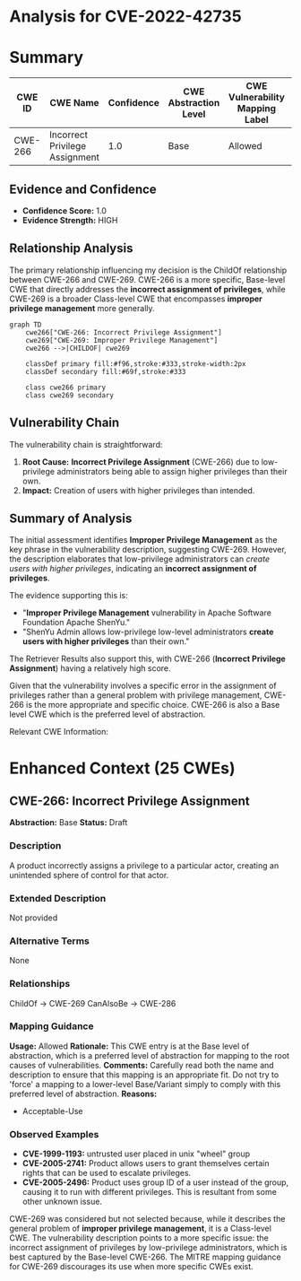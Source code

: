 # Analysis for CVE-2022-42735

# Summary

| CWE ID | CWE Name | Confidence | CWE Abstraction Level | CWE Vulnerability Mapping Label | CWE-Vulnerability Mapping Notes |
|---|---|---|---|---|---|
| CWE-266 | Incorrect Privilege Assignment | 1.0 | Base | Allowed | Primary CWE |

## Evidence and Confidence

*   **Confidence Score:** 1.0
*   **Evidence Strength:** HIGH

## Relationship Analysis
The primary relationship influencing my decision is the ChildOf relationship between CWE-266 and CWE-269. CWE-266 is a more specific, Base-level CWE that directly addresses the **incorrect assignment of privileges**, while CWE-269 is a broader Class-level CWE that encompasses **improper privilege management** more generally.

```mermaid
graph TD
    cwe266["CWE-266: Incorrect Privilege Assignment"]
    cwe269["CWE-269: Improper Privilege Management"]
    cwe266 -->|CHILDOF| cwe269
    
    classDef primary fill:#f96,stroke:#333,stroke-width:2px
    classDef secondary fill:#69f,stroke:#333
    
    class cwe266 primary
    class cwe269 secondary
```

## Vulnerability Chain
The vulnerability chain is straightforward:

1.  **Root Cause:** **Incorrect Privilege Assignment** (CWE-266) due to low-privilege administrators being able to assign higher privileges than their own.
2.  **Impact:** Creation of users with higher privileges than intended.

## Summary of Analysis
The initial assessment identifies **Improper Privilege Management** as the key phrase in the vulnerability description, suggesting CWE-269. However, the description elaborates that low-privilege administrators can *create users with higher privileges*, indicating an **incorrect assignment of privileges**.

The evidence supporting this is:

*   "**Improper Privilege Management** vulnerability in Apache Software Foundation Apache ShenYu."
*   "ShenYu Admin allows low-privilege low-level administrators **create users with higher privileges** than their own."

The Retriever Results also support this, with CWE-266 (**Incorrect Privilege Assignment**) having a relatively high score.

Given that the vulnerability involves a specific error in the assignment of privileges rather than a general problem with privilege management, CWE-266 is the more appropriate and specific choice. CWE-266 is also a Base level CWE which is the preferred level of abstraction.

Relevant CWE Information:

# Enhanced Context (25 CWEs)

## CWE-266: Incorrect Privilege Assignment
**Abstraction:** Base
**Status:** Draft

### Description
A product incorrectly assigns a privilege to a particular actor, creating an unintended sphere of control for that actor.

### Extended Description
Not provided

### Alternative Terms
None

### Relationships
ChildOf -> CWE-269
CanAlsoBe -> CWE-286

### Mapping Guidance
**Usage:** Allowed
**Rationale:** This CWE entry is at the Base level of abstraction, which is a preferred level of abstraction for mapping to the root causes of vulnerabilities.
**Comments:** Carefully read both the name and description to ensure that this mapping is an appropriate fit. Do not try to 'force' a mapping to a lower-level Base/Variant simply to comply with this preferred level of abstraction.
**Reasons:**
- Acceptable-Use

### Observed Examples
- **CVE-1999-1193:** untrusted user placed in unix "wheel" group
- **CVE-2005-2741:** Product allows users to grant themselves certain rights that can be used to escalate privileges.
- **CVE-2005-2496:** Product uses group ID of a user instead of the group, causing it to run with different privileges. This is resultant from some other unknown issue.

CWE-269 was considered but not selected because, while it describes the general problem of **improper privilege management**, it is a Class-level CWE. The vulnerability description points to a more specific issue: the incorrect assignment of privileges by low-privilege administrators, which is best captured by the Base-level CWE-266. The MITRE mapping guidance for CWE-269 discourages its use when more specific CWEs exist.